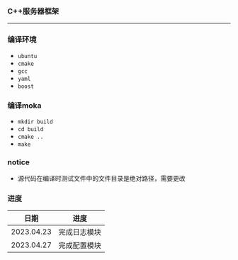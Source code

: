 ### C++服务器框架
---
### 编译环境
- `ubuntu`
- `cmake`
- `gcc`
- `yaml`
- `boost`

### 编译moka
- `mkdir build`
- `cd build`
- `cmake ..`
- `make`

### notice
- 源代码在编译时测试文件中的文件目录是绝对路径，需要更改

### 进度

|日期|进度|
|---|---|
|2023.04.23|完成日志模块|
|2023.04.27|完成配置模块|

